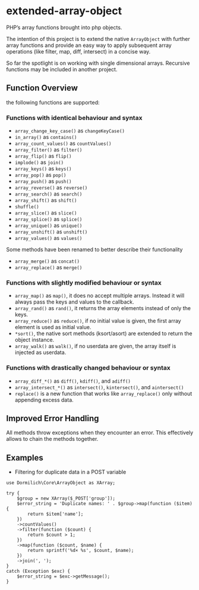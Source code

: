 # extended-array-object
PHP’s array functions brought into php objects.

The intention of this project is to extend the native `ArrayObject` with further array functions and 
provide an easy way to apply subsequent array operations (like filter, map, diff, intersect) in a 
concise way.

So far the spotlight is on working with single dimensional arrays. Recursive functions may be included 
in another project.

## Function Overview

the following functions are supported:

### Functions with identical behaviour and syntax

- `array_change_key_case()` as `changeKeyCase()`
- `in_array()` as `contains()`
- `array_count_values()` as `countValues()`
- `array_filter()` as `filter()`
- `array_flip()` as `flip()`
- `implode()` as `join()`
- `array_keys()` as `keys()`
- `array_pop()` as `pop()`
- `array_push()` as `push()`
- `array_reverse()` as `reverse()`
- `array_search()` as `search()`
- `array_shift()` as `shift()`
- `shuffle()`
- `array_slice()` as `slice()`
- `array_splice()` as `splice()`
- `array_unique()` as `unique()`
- `array_unshift()` as `unshift()`
- `array_values()` as `values()`

Some methods have been renamed to better describe their functionality

- `array_merge()` as `concat()`
- `array_replace()` as `merge()`

### Functions with slightly modified behaviour or syntax

- `array_map()` as `map()`, it does no accept multiple arrays. Instead it will always pass 
the keys and values to the callback.
- `array_rand()` as `rand()`, it returns the array elements instead of only the keys.
- `array_reduce()` as `reduce()`, if no initial value is given, the first array element is used
as initial value.
- `*sort()`, the native sort methods (ksort/asort) are extended to return the object instance.
- `array_walk()` as `walk()`, if no userdata are given, the array itself is injected as userdata.

### Functions with drastically changed behaviour or syntax
- `array_diff_*()` as `diff()`, `kdiff()`, and `adiff()`
- `array_intersect_*()` as `intersect()`, `kintersect()`, and `aintersect()`
- `replace()` is a new function that works like `array_replace()` only without appending excess data.

## Improved Error Handling

All methods throw exceptions when they encounter an error. This effectively allows to chain the methods together.

## Examples

* Filtering for duplicate data in a POST variable
```
use Dormilich\Core\ArrayObject as XArray;

try {
    $group = new XArray($_POST['group']);
    $error_string = 'Duplicate names: ' . $group->map(function ($item) {
        return $item['name'];
    })
    ->countValues()
    ->filter(function ($count) {
        return $count > 1;
    })
    ->map(function ($count, $name) {
        return sprintf('%d× %s', $count, $name);
    })
    ->join(', ');
}
catch (Exception $exc) {
    $error_string = $exc->getMessage();
}
```
